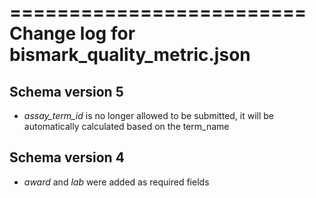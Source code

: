 =========================
Change log for bismark_quality_metric.json
=========================

Schema version 5
----------------

* *assay_term_id* is no longer allowed to be submitted, it will be automatically calculated based on the term_name

Schema version 4
----------------

* *award* and *lab* were added as required fields